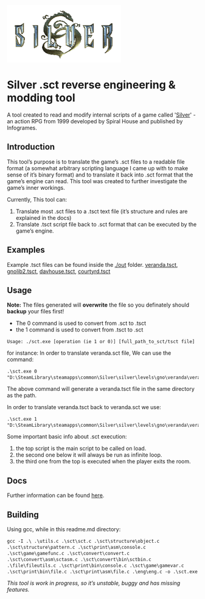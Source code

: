 
<img src="./docs/img/silver_logo.png" height="150" width="300" />

# Silver .sct reverse engineering & modding tool

A tool created to read and modify internal scripts of a game called '[Silver](https://en.wikipedia.org/wiki/Silver_(video_game))' - an action RPG from 1999 developed by Spiral House and published by Infogrames.


## Introduction

This tool’s purpose is to translate the game’s .sct files to a readable file format (a somewhat arbitrary scripting language I came up with to make sense of it’s binary format) and to translate it back into .sct format that the game’s engine can read. This tool was created to further investigate the game’s inner workings.

Currently, This tool can: 

1. Translate most .sct files to a .tsct text file (it’s structure and rules are explained in the docs)
2. Translate .tsct script file back to .sct format that can be executed by the game’s engine.

## Examples
Example .tsct files can be found inside the [./out](./out) folder.
[veranda.tsct](./out/veranda.tsct), [gnolib2.tsct](./out/gnolib2.tsct), [davhouse.tsct](./out/davhouse.tsct), [courtyrd.tsct](./out/courtyrd.tsct)


## Usage
**Note:** The files generated will **overwrite** the file so you definately should **backup** your files first!
- The 0 command is used to convert from .sct to .tsct
- the 1 command is used to convert from .tsct to .sct
```
Usage: ./sct.exe [operation (ie 1 or 0)] [full_path_to_sct/tsct file]
```
for instance:
In order to translate veranda.sct file, We can use the command:
```
.\sct.exe 0 "D:\SteamLibrary\steamapps\common\Silver\silver\levels\gno\veranda\veranda.sct"
```
The above command will generate a veranda.tsct file in the same directory as the path.

In order to translate veranda.tsct back to veranda.sct we use:
```
.\sct.exe 1 "D:\SteamLibrary\steamapps\common\Silver\silver\levels\gno\veranda\veranda.tsct"
```
Some important basic info about .sct execution:
1. the top script is the main script to be called on load.
2. the second one below it will always be run as infinite loop.
3. the third one from the top is executed when the player exits the room.

## Docs
Further information can be found [here](./docs/index.md).

## Building

Using gcc, while in this readme.md directory:

```
gcc -I .\ .\utils.c .\sct\sct.c .\sct\structure\object.c .\sct\structure\pattern.c .\sct\print\asm\console.c .\sct\game\gamefunc.c .\sct\convert\convert.c .\sct\convert\asm\sctasm.c .\sct\convert\bin\sctbin.c .\file\fileutils.c .\sct\print\bin\console.c .\sct\game\gamevar.c .\sct\print\bin\file.c .\sct\print\asm\file.c .\eng\eng.c -o .\sct.exe
```

_This tool is work in progress, so it’s unstable, buggy and has missing features._
